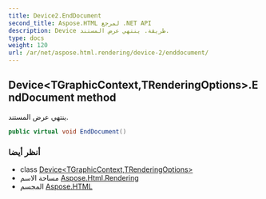 ```yaml
---
title: Device2.EndDocument
second_title: Aspose.HTML لمرجع .NET API
description: Device طريقة. ينتهي عرض المستند.
type: docs
weight: 120
url: /ar/net/aspose.html.rendering/device-2/enddocument/
---
```

## Device&lt;TGraphicContext,TRenderingOptions&gt;.EndDocument method

ينتهي عرض المستند.

```csharp
public virtual void EndDocument()
```

### أنظر أيضا

* class [Device&lt;TGraphicContext,TRenderingOptions&gt;](../)
* مساحة الاسم [Aspose.Html.Rendering](../../device-2/)
* المجسم [Aspose.HTML](../../../)


